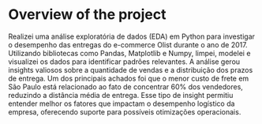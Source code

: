 # Overview of the project
Realizei uma análise exploratória de dados (EDA) em Python para investigar o desempenho das entregas do e-commerce Olist durante o ano de 2017. Utilizando bibliotecas como Pandas, Matplotlib e Numpy, limpei, modelei e visualizei os dados para identificar padrões relevantes. A análise gerou insights valiosos sobre a quantidade de vendas e a distribuição dos prazos de entrega. Um dos principais achados foi que o menor custo de frete em São Paulo está relacionado ao fato de concentrar 60% dos vendedores, reduzindo a distância média de entrega. Esse tipo de insight permitiu entender melhor os fatores que impactam o desempenho logístico da empresa, oferecendo suporte para possíveis otimizações operacionais.
